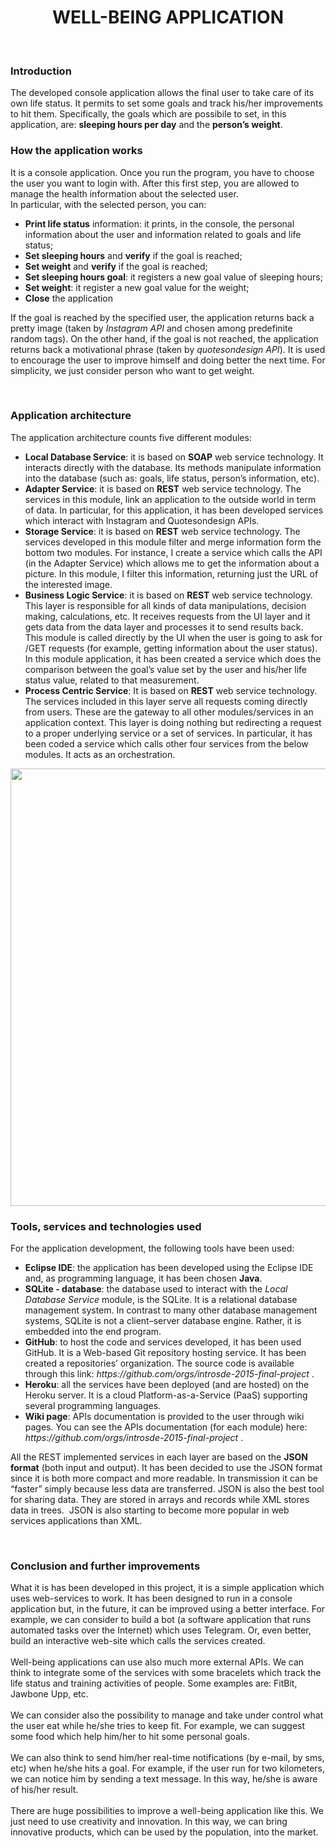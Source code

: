 <center><h1>WELL-BEING APPLICATION</h1></center>
<br/>

<h3>Introduction</h3>
The developed console application allows the final user to take care of its own life status.
It permits to set some goals and track his/her improvements to hit them.
Specifically, the goals which are possibile to set, in this application, are: 
<strong>sleeping hours per day</strong> and the <strong>person’s weight</strong>.

<br/>

<h3>How the application works</h3>
It is a console application. Once you run the program, you have to choose the user you want to login with.
After this first step, you are allowed to manage the health information about the selected user.
<br/>
In particular, with the selected person, you can:

<ul type=”disc”>
  <li><strong>Print life status</strong> information: it prints, in the console,
  the personal information about the user and information related to goals and life status;</li>
  <li><strong>Set sleeping hours</strong> and <strong>verify</strong> if the goal is reached;</li>
  <li><strong>Set weight</strong> and <strong>verify</strong> if the goal is reached;</li>
  <li><strong>Set sleeping hours goal</strong>: it registers a new goal value of sleeping hours;</li>
  <li><strong>Set weight</strong>: it register a new goal value for the weight;</li>
  <li><strong>Close</strong> the application</li>
</ul>

If the goal is reached by the specified user, the application returns back a pretty image 
(taken by <em>Instagram API</em> and chosen among predefinite random tags). 
On the other hand, if the goal is not reached, the application returns back a motivational phrase 
(taken by <em>quotesondesign API</em>). It is used to encourage the user to improve himself and doing better the next time. 
For simplicity, we just consider person who want to get weight.

</br>
<h3>Application architecture</h3>
The application architecture counts five different modules:
<ul type=”disc”>
<li><strong>Local Database Service</strong>: it is based on <strong>SOAP</strong> web service technology. 
It interacts directly with the database. Its methods manipulate information into the database 
(such as: goals, life status, person’s information, etc).
</li>
<li><strong>Adapter Service</strong>: it is based on <strong>REST</strong> web service technology. 
The services in this module, link an application to the outside world in term of data. 
In particular, for this application, it has been developed services which interact with Instagram and Quotesondesign APIs.
</li>
<li><strong>Storage Service</strong>: it is based on <strong>REST</strong> web service technology. 
The services developed in this module filter and merge information form the bottom two modules. 
For instance, I create a service which calls the API (in the Adapter Service) which allows me to get 
the information about a picture. In this module, I filter this information, returning just the URL of 
the interested image.
</li>
<li><strong>Business Logic Service</strong>: it is based on <strong>REST</strong> web service technology. 
This layer is responsible for all kinds of data manipulations, decision making, calculations, etc. 
It receives requests from the UI layer and it gets data from the data layer and processes it to send results back. 
This module is called directly by the UI when the user is going to ask for /GET requests 
(for example, getting information about the user status). In this module application, it has been created a service 
which does the comparison between the goal’s value set by the user and his/her life status value, related to that measurement.
</li>
<li><strong>Process Centric Service</strong>: It is based on <strong>REST</strong> web service technology. 
The services included in this layer serve all requests coming directly from users. 
These are the gateway to all other modules/services in an application context. 
This layer is doing nothing but redirecting a request to a proper underlying service or a set of services. 
In particular, it has been coded a service which calls other four services from the below modules. 
It acts as an orchestration.
</li>
</ul>
<img src="https://github.com/introsde-2015-final-project/UserInterface/blob/master/Schermata%202016-01-13%20alle%2020.36.38.png" width="700">

<br/>
<h3>Tools, services and technologies used</h3>
For the application development, the following tools have been used:
<ul type=”disc”>
<li><strong>Eclipse IDE</strong>: the application has been developed using the Eclipse IDE and, 
as programming language, it has been chosen <strong>Java</strong>.
</li>
<li><strong>SQLite - database</strong>: the database used to interact with the <em>Local Database Service</em> module, 
is the SQLite. 
It is a relational database management system. In contrast to many other database management systems, 
SQLite is not a client–server database engine. Rather, it is embedded into the end program.
</li>
<li><strong>GitHub</strong>: to host the code and services developed, it has been used GitHub.
 It is a Web-based Git repository hosting service. It has been created a repositories’ organization. 
 The source code is available through this link: <em>https://github.com/orgs/introsde-2015-final-project</em> .
</li>
<li><strong>Heroku</strong>: all the services have been deployed (and are hosted) on the Heroku server. 
It is a cloud Platform-as-a-Service (PaaS) supporting several programming languages.
</li>
<li><strong>Wiki page</strong>: APIs documentation is provided to the user through wiki pages. 
You can see the APIs documentation (for each module) here: <em>https://github.com/orgs/introsde-2015-final-project</em> .
</li>
</ul>

All the REST implemented services in each layer are based on the <strong>JSON format</strong> (both input and output). 
It has been decided to use the JSON format since it is both more compact and more readable. 
In transmission it can be “faster” simply because less data are transferred. 
JSON is also the best tool for sharing data. They are stored in arrays and records while XML stores data in trees. 
JSON is also starting to become more popular in web services applications than XML.

</br>
<h3>Conclusion and further improvements</h3>
What it is has been developed in this project, it is a simple application which uses web-services to work. 
It has been designed to run in a console application but, in the future, it can be improved using a better interface. 
For example, we can consider to build a bot (a software application that runs automated tasks over the Internet) 
which uses Telegram. Or, even better, build an interactive web-site which calls the services created.
<br/><br/>
Well-being applications can use also much more external APIs. 
We can think to integrate some of the services with some bracelets which track the life status 
and training activities of people. Some examples are: FitBit, Jawbone Upp, etc.
<br/><br/>
We can consider also the possibility to manage and take under control what the user eat while he/she tries to keep fit. 
For example, we can suggest some food which help him/her to hit some personal goals.
<br/><br/>
We can also think to send him/her real-time notifications (by e-mail, by sms, etc) when he/she hits a goal. 
For example, if the user run for two kilometers, we can notice him by sending a text message. 
In this way, he/she is aware of his/her result.
<br/><br/>
There are huge possibilities to improve a well-being application like this. 
We just need to use creativity and innovation. In this way, we can bring innovative products, 
which can be used by the population, into the market.


